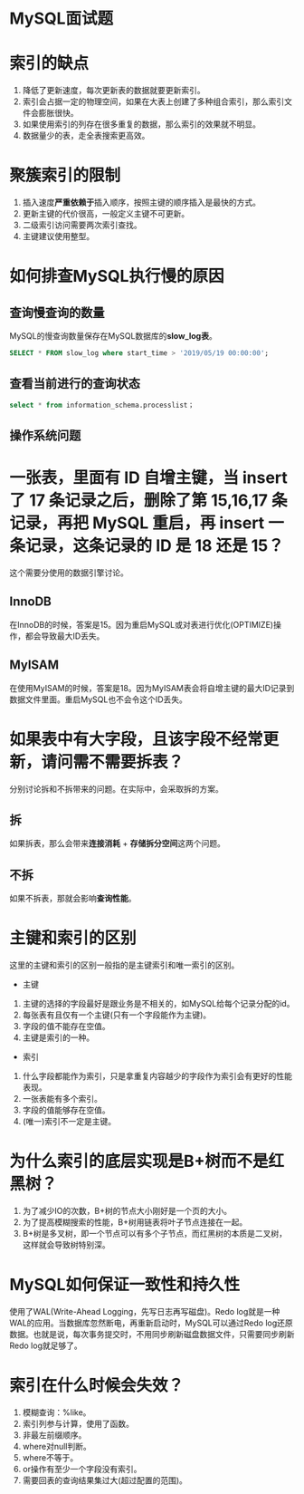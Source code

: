 # MySQL面试题

# 索引的缺点
1. 降低了更新速度，每次更新表的数据就要更新索引。
2. 索引会占据一定的物理空间，如果在大表上创建了多种组合索引，那么索引文件会膨胀很快。
3. 如果使用索引的列存在很多重复的数据，那么索引的效果就不明显。
4. 数据量少的表，走全表搜索更高效。

# 聚簇索引的限制
1. 插入速度**严重依赖于**插入顺序，按照主键的顺序插入是最快的方式。
2. 更新主键的代价很高，一般定义主键不可更新。
3. 二级索引访问需要两次索引查找。
4. 主键建议使用整型。

# 如何排查MySQL执行慢的原因
## 查询慢查询的数量
MySQL的慢查询数量保存在MySQL数据库的**slow_log表**。
```sql
SELECT * FROM slow_log where start_time > '2019/05/19 00:00:00';
```
## 查看当前进行的查询状态
```sql
select * from information_schema.processlist；
```

## 操作系统问题

# 一张表，里面有 ID 自增主键，当 insert 了 17 条记录之后，删除了第 15,16,17 条记录，再把 MySQL 重启，再 insert 一条记录，这条记录的 ID 是 18 还是 15？
这个需要分使用的数据引擎讨论。
## InnoDB
在InnoDB的时候，答案是15。因为重启MySQL或对表进行优化(OPTIMIZE)操作，都会导致最大ID丢失。
## MyISAM
在使用MyISAM的时候，答案是18。因为MyISAM表会将自增主键的最大ID记录到数据文件里面。重启MySQL也不会令这个ID丢失。

# 如果表中有大字段，且该字段不经常更新，请问需不需要拆表？
分别讨论拆和不拆带来的问题。在实际中，会采取拆的方案。
## 拆
如果拆表，那么会带来**连接消耗** + **存储拆分空间**这两个问题。
## 不拆
如果不拆表，那就会影响**查询性能**。

# 主键和索引的区别
这里的主键和索引的区别一般指的是主键索引和唯一索引的区别。
- 主键
1. 主键的选择的字段最好是跟业务是不相关的，如MySQL给每个记录分配的id。
2. 每张表有且仅有一个主键(只有一个字段能作为主键)。
3. 字段的值不能存在空值。
4. 主键是索引的一种。

- 索引
1. 什么字段都能作为索引，只是拿重复内容越少的字段作为索引会有更好的性能表现。
2. 一张表能有多个索引。
3. 字段的值能够存在空值。
4. (唯一)索引不一定是主键。

# 为什么索引的底层实现是B+树而不是红黑树？
1. 为了减少IO的次数，B+树的节点大小刚好是一个页的大小。
2. 为了提高模糊搜索的性能，B+树用链表将叶子节点连接在一起。
3. B+树是多叉树，即一个节点可以有多个子节点，而红黑树的本质是二叉树，这样就会导致树特别深。

# MySQL如何保证一致性和持久性
使用了WAL(Write-Ahead Logging，先写日志再写磁盘)。Redo log就是一种WAL的应用。当数据库忽然断电，再重新启动时，MySQL可以通过Redo log还原数据。也就是说，每次事务提交时，不用同步刷新磁盘数据文件，只需要同步刷新Redo log就足够了。

# 索引在什么时候会失效？
1. 模糊查询：%like。
2. 索引列参与计算，使用了函数。
3. 非最左前缀顺序。
4. where对null判断。
5. where不等于。
6. or操作有至少一个字段没有索引。
7. 需要回表的查询结果集过大(超过配置的范围)。


